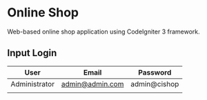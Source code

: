 # Online Shop

Web-based online shop application using CodeIgniter 3 framework.

## Input Login

|      User     |       Email      	|    Password   |
|:-------------:|:-----------------:|:-------------:|
| Administrator | admin@admin.com  	| admin@cishop	|
|               |                  	|             	|

